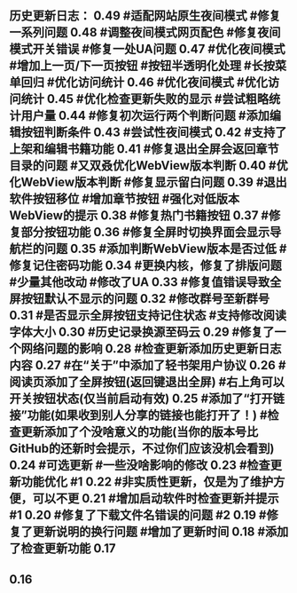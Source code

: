 历史更新日志：
0.49
#适配网站原生夜间模式
#修复一系列问题
0.48
#调整夜间模式网页配色
#修复夜间模式开关错误
#修复一处UA问题
0.47
#优化夜间模式
#增加上一页/下一页按钮
#按钮半透明化处理
#长按菜单回归
#优化访问统计
0.46
#优化夜间模式
#优化访问统计
0.45
#优化检查更新失败的显示
#尝试粗略统计用户量
0.44
#修复初次运行两个判断问题
#添加编辑按钮判断条件
0.43
#尝试性夜间模式
0.42
#支持了上架和编辑书籍功能
0.41
#修复退出全屏会返回章节目录的问题
#又双叒优化WebView版本判断
0.40
#优化WebView版本判断
#修复显示留白问题
0.39
#退出软件按钮移位
#增加章节按钮
#强化对低版本WebView的提示
0.38
#修复热门书籍按钮
0.37
#修复部分按钮功能
0.36
#修复全屏时切换界面会显示导航栏的问题
0.35
#添加判断WebView版本是否过低
#修复记住密码功能
0.34
#更换内核，修复了排版问题
#少量其他改动
#修改了UA
0.33
#修复值错误导致全屏按钮默认不显示的问题
0.32
#修改群号至新群号
0.31
#是否显示全屏按钮支持记住状态
#支持修改阅读字体大小
0.30
#历史记录换源至码云
0.29
#修复了一个网络问题的影响
0.28
#检查更新添加历史更新日志内容
0.27
#在“关于”中添加了轻书架用户协议
0.26
#阅读页添加了全屏按钮(返回键退出全屏)
#右上角可以开关按钮状态(仅当前启动有效)
0.25
#添加了“打开链接”功能(如果收到别人分享的链接也能打开了！)
#检查更新添加了个没啥意义的功能(当你的版本号比GitHub的还新时会提示，不过你们应该没机会看到)
0.24
#可选更新
#一些没啥影响的修改
0.23
#检查更新功能优化 #1 
0.22
#非实质性更新，仅是为了维护方便，可以不更
0.21
#增加启动软件时检查更新并提示 #1 
0.20
#修复了下载文件名错误的问题 #2 
0.19
#修复了更新说明的换行问题
#增加了更新时间
0.18
#添加了检查更新功能
0.17
-
0.16
-
